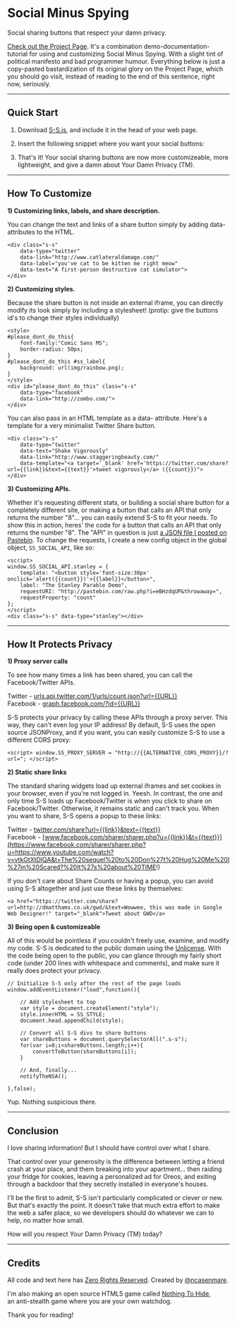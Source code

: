 Social Minus Spying
====

Social sharing buttons that respect your damn privacy.

[Check out the Project Page](http://ncase.github.io/SocialMinusSpying/).
It's a combination demo-documentation-tutorial for using and customizing Social Minus Spying.
With a slight tint of political manifesto and bad programmer humour.
Everything below is just a copy-pasted bastardization of its original glory on the Project Page, which you should go visit, instead of reading to the end of this sentence, right now, seriously.

<hr>

Quick Start
---

1) Download [S-S.js](https://raw.github.com/ncase/SocialMinusSpying/master/S-S.js), and include it in the head of your web page.
	
    <script src="S-S.js"></script>

2) Insert the following snippet where you want your social buttons:

    <div class="s-s" data-type="facebook"></div>
    <div class="s-s" data-type="twitter"></div>

3) That's it! Your social sharing buttons are now more customizeable, more lightweight, and give a damn about Your Damn Privacy (TM).

<hr>

How To Customize
---

**1) Customizing links, labels, and share description.**

You can change the text and links of a share button simply by adding data- attributes to the HTML.

	<div class="s-s" 
		data-type="twitter" 
		data-link="http://www.catlateraldamage.com/" 
		data-label="you've cat to be kitten me right meow" 
		data-text="A first-person destructive cat simulator">
	</div>


**2) Customizing styles.**

Because the share button is not inside an external iframe, you can directly modify its look simply by including a stylesheet! (protip: give the buttons id's to change their styles individually)

	<style>
	#please_dont_do_this{
		font-family:"Comic Sans MS";
		border-radius: 50px;
	}
	#please_dont_do_this #ss_label{
		background: url(img/rainbow.png);
	}
	</style>
	<div id="please_dont_do_this" class="s-s"
		data-type="facebook"
		data-link="http://zombo.com/">
	</div>


You can also pass in an HTML template as a data- attribute. Here's a template for a very minimalist Twitter Share button.

	<div class="s-s"
		data-type="twitter"
		data-text="Shake Vigorously"
		data-link="http://www.staggeringbeauty.com/"
		data-template="<a target='_blank' href='https://twitter.com/share?url={{link}}&text={{text}}'>tweet vigorously</a> ({{count}})">
	</div>


**3) Customizing APIs.**

Whether it's requesting different stats, or building a social share button for a completely different site, or making a button that calls an API that only returns the number "8"... you can easily extend S-S to fit your needs.
To show this in action, heres' the code for a button that calls an API that only returns the number "8".
The "API" in question is just [a JSON file I posted on Pastebin](http://pastebin.com/raw.php?i=eBHzdqUP).
To change the requests, I create a new config object in the global object, `SS_SOCIAL_API`, like so:

	<script>
	window.SS_SOCIAL_API.stanley = {
		template: "<button style='font-size:30px' onclick='alert({{count}})'>{{label}}</button>",
		label: "The Stanley Parable Demo",
		requestURI: "http://pastebin.com/raw.php?i=eBHzdqUP&throwaway=",
		requestProperty: "count"
	};
	</script>
	<div class="s-s" data-type="stanley"></div>

<hr>

How It Protects Privacy
---

**1) Proxy server calls**

To see how many times a link has been shared, you can call the Facebook/Twitter APIs.

Twitter - [urls.api.twitter.com/1/urls/count.json?url={{URL}}](http://urls.api.twitter.com/1/urls/count.json?url=https://www.youtube.com/watch?v=vtkGtXtDlQA)    
Facebook - [graph.facebook.com/?id={{URL}}](http://graph.facebook.com/?id=https://www.youtube.com/watch?v=vtkGtXtDlQA)

S-S protects your privacy by calling these APIs through a proxy server. This way, they can't even log your IP address! By default, S-S uses the open source JSONProxy, and if you want, you can easily customize S-S to use a different CORS proxy:

	<script> window.SS_PROXY_SERVER = "http://{{ALTERNATIVE_CORS_PROXY}}/?url="; </script>



**2) Static share links**

The standard sharing widgets load up external iframes and set cookies in your browser, even if you're not logged in. Yeesh. In contrast, the one and only time S-S loads up Facebook/Twitter is when you click to share on Facebook/Twitter. Otherwise, it remains static and can't track you. When you want to share, S-S opens a popup to these links:

Twitter - [twitter.com/share?url={{link}}&text={{text}}](https://twitter.com/share?url=https://www.youtube.com/watch?v=vtkGtXtDlQA&text=The%20sequel%20to%20Don%27t%20Hug%20Me%20I%27m%20Scared?%20It%27s%20about%20TIME!)    
Facebook - [www.facebook.com/sharer/sharer.php?u={{link}}&t={{text}}](https://www.facebook.com/sharer/sharer.php?u=https://www.youtube.com/watch?v=vtkGtXtDlQA&t=The%20sequel%20to%20Don%27t%20Hug%20Me%20I%27m%20Scared?%20It%27s%20about%20TIME!)

If you don't care about Share Counts or having a popup, you can avoid using S-S altogether and just use these links by themselves:

	<a href="https://twitter.com/share?url=http://dmatthams.co.uk/gwd/&text=Wowwee, this was made in Google Web Designer!" target="_blank">Tweet about GWD</a>


**3) Being open & customizeable**

All of this would be pointless if you couldn't freely use, examine, and modify my code.
S-S is dedicated to the public domain using the [Unlicense](http://unlicense.org/).
With the code being open to the public, you can glance through my fairly short code
(under 200 lines with whitespace and comments), and make sure it really does protect your privacy.

	// Initialize S-S only after the rest of the page loads
	window.addEventListener("load",function(){

		// Add stylesheet to top
		var style = document.createElement("style");
		style.innerHTML = SS_STYLE;
		document.head.appendChild(style);

		// Convert all S-S divs to share buttons
		var shareButtons = document.querySelectorAll(".s-s");
		for(var i=0;i<shareButtons.length;i++){
			convertToButton(shareButtons[i]);
		}

		// And, finally...
		notifyTheNSA();

	},false);

Yup. Nothing suspicious there. 

<hr>

Conclusion
---

I love sharing information! But I should have control over what I share.

That control over your generosity is the difference between letting a friend crash at your place, and them breaking into your apartment... then raiding your fridge for cookies, leaving a personalized ad for Oreos, and exiting through a backdoor that they secretly installed in everyone's houses.

I'll be the first to admit, S-S isn't particularly complicated or clever or new. But that's exactly the point. It doesn't take that much extra effort to make the web a safer place, so we developers should do whatever we can to help, no matter how small.

How will you respect Your Damn Privacy (TM) today? 

<hr>

Credits
---

All code and text here has [Zero Rights Reserved](http://unlicense.org/).
Created by [@ncasenmare](https://twitter.com/ncasenmare).

I'm also making an open source HTML5 game called [Nothing To Hide](http://nothingtohide.cc/),    
an anti-stealth game where you are your own watchdog.

Thank you for reading! 